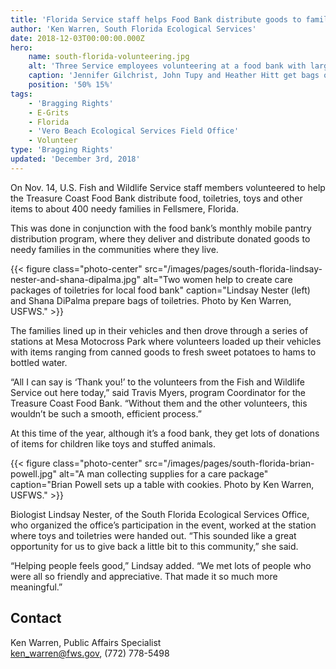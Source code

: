 ```yaml
---
title: 'Florida Service staff helps Food Bank distribute goods to families'
author: 'Ken Warren, South Florida Ecological Services'
date: 2018-12-03T00:00:00.000Z
hero:
    name: south-florida-volunteering.jpg
    alt: 'Three Service employees volunteering at a food bank with large packages of sweet potatoes'
    caption: 'Jennifer Gilchrist, John Tupy and Heather Hitt get bags of sweet potatoes ready for distribution.  Photo by Ken Warren, USFWS.'
    position: '50% 15%'
tags:
    - 'Bragging Rights'
    - E-Grits
    - Florida
    - 'Vero Beach Ecological Services Field Office'
    - Volunteer
type: 'Bragging Rights'
updated: 'December 3rd, 2018'
---
```


On Nov. 14, U.S. Fish and Wildlife Service staff members volunteered to help the Treasure Coast Food Bank distribute food, toiletries, toys and other items to about 400 needy families in Fellsmere, Florida.

This was done in conjunction with the food bank’s monthly mobile pantry distribution program, where they deliver and distribute donated goods to needy families in the communities where they live.

{{< figure class="photo-center" src="/images/pages/south-florida-lindsay-nester-and-shana-dipalma.jpg" alt="Two women help to create care packages of toiletries for local food bank" caption="Lindsay Nester (left) and Shana DiPalma prepare bags of toiletries. Photo by Ken Warren, USFWS." >}}

The families lined up in their vehicles and then drove through a series of stations at Mesa Motocross Park where volunteers loaded up their vehicles with items ranging from canned goods to fresh sweet potatoes to hams to bottled water.

“All I can say is ‘Thank you!’ to the volunteers from the Fish and Wildlife Service out here today,” said Travis Myers, program Coordinator for the Treasure Coast Food Bank. “Without them and the other volunteers, this wouldn’t be such a smooth, efficient process.”

At this time of the year, although it’s a food bank, they get lots of donations of items for children like toys and stuffed animals.

{{< figure class="photo-center" src="/images/pages/south-florida-brian-powell.jpg" alt="A man collecting supplies for a care package" caption="Brian Powell sets up a table with cookies. Photo by Ken Warren, USFWS." >}}

Biologist Lindsay Nester, of the South Florida Ecological Services Office, who organized the office’s participation in the event, worked at the station where toys and toiletries were handed out. “This sounded like a great opportunity for us to give back a little bit to this community,” she said.

“Helping people feels good,” Lindsay added. “We met lots of people who were all so friendly and appreciative. That made it so much more meaningful.”

## Contact

Ken Warren, Public Affairs Specialist  
[ken_warren@fws.gov](mailto:ken_warren@fws.gov), (772) 778-5498
